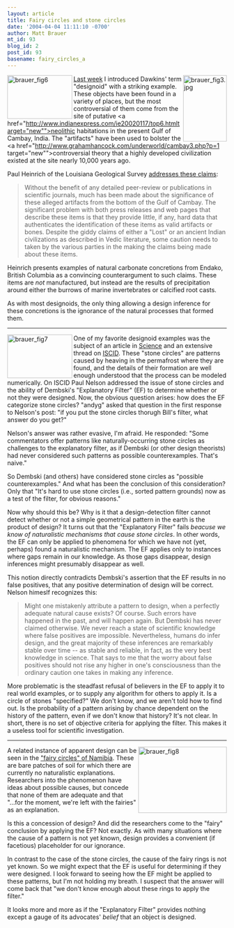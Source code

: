 ```yaml
---
layout: article
title: Fairy circles and stone circles
date: '2004-04-04 11:11:10 -0700'
author: Matt Brauer
mt_id: 93
blog_id: 2
post_id: 93
basename: fairy_circles_a
---
```

<img alt="brauer_fig3.jpg" src="{{ site.baseurl }}/uploads/2005/brauer_fig3-thumb.jpg" width="100" height="152" border="0"  align="right"/></a><a href="http://www.pandasthumb.org/files/brauer_fig6.jpg" onclick="window.open('http://www.pandasthumb.org/files/brauer_fig6.jpg','popup','width=500,height=334,scrollbars=yes,resizable=yes,toolbar=no,directories=no,location=no,menubar=no,status=yes,left=0,top=0');return false"><img src="http://www.pandasthumb.org/files/brauer_fig6-tm.jpg" height="100" width="149" align="left" alt="brauer_fig6" /></a><a href="/uploads/2005/brauer_fig3.jpg"><a href="http://www.pandasthumb.org/pt-archives/000035.html">Last week</a> I introduced Dawkins' term "designoid" with a striking example. These objects have been found in a variety of places, but the most controversial of them come from the site of putative <a href="http://www.indianexpress.com/ie20020117/top6.htmltarget="new"">neolithic habitations in the present Gulf of Cambay, India.</a> The "artifacts" have been used to bolster the <a href="http://www.grahamhancock.com/underworld/cambay3.php?p=1 target="new"">controversial theory</a> that a highly developed civilization existed at the site nearly 10,000 years ago.

<!--more-->

Paul Heinrich of the Louisiana Geological Survey <a href="http://www.intersurf.com/~chalcedony/geofact.shtml" target="new">addresses these claims</a>: <blockquote>Without the benefit of any detailed peer-review or publications in scientific journals, much has been made about the significance of these alleged artifacts from the bottom of the Gulf of Cambay. The significant problem with both press releases and web pages that describe these items is that they provide little, if any, hard data that authenticates the identification of these items as valid artifacts or bones. Despite the giddy claims of either a "Lost" or an ancient Indian civilizations as described in Vedic literature, some caution needs to taken by the various parties in the making the claims being made about these items.</blockquote>

Heinrich presents examples of natural carbonate concretions from Endako, British Columbia as a convincing counterargument to such claims. These items are <i>not</i> manufactured, but instead are the results of precipitation around either the burrows of marine invertebrates or calcified root casts.

As with most designoids, the only thing allowing a design inference for these concretions is the ignorance of the natural processes that formed them.
<hr>
<a href="http://www.pandasthumb.org/files/brauer_fig7.jpg" onclick="window.open('http://www.pandasthumb.org/files/brauer_fig7.jpg','popup','width=846,height=564,scrollbars=yes,resizable=yes,toolbar=no,directories=no,location=no,menubar=no,status=yes,left=0,top=0');return false"> <img src="http://www.pandasthumb.org/files/brauer_fig7-tm.gif" height="100" width="149" align="left" alt="brauer_fig7" /></a>One of my favorite designoid examples was the subject of an article in <a href="http://www.sciencemag.org/cgi/content/full/299/5605/380?maxtoshow=&HITS=10&hits=10&RESULTFORMAT=&searchid=1081098580554_3244&stored_search=&FIRSTINDEX=0&volume=299&firstpage=380&fdate=10/1/1995&tdate=4/30/2004" target="new"><u>Science</u></a>  and an extensive thread on <a href="http://www.iscid.org/ubbcgi/ultimatebb.cgi?ubb=get_topic;f=6;t=000285" target="new">ISCID</a>. These "stone circles" are patterns caused by heaving in the permafrost where they are found, and the details of their formation are well enough understood that the process can be modeled numerically. On ISCID Paul Nelson addressed the issue of stone circles and the ability of Dembski's "Explanatory Filter" (EF) to determine whether or not they were designed. Now, the obvious question arises: how does the EF categorize stone circles? "andyg" asked that question in the first response to Nelson's post: "if you put the stone circles thorugh Bill's filter, what answer do you get?"

Nelson's answer was rather evasive, I'm afraid. He responded: "Some commentators offer patterns like naturally-occurring stone circles as challenges to the explanatory filter, as if Dembski (or other design theorists) had never considered such patterns as possible counterexamples. That's naive."

So Dembski (and others) have considered stone circles as "possible counterexamples." And what has been the conclusion of this consideration? Only that "It's hard to use stone circles (i.e., sorted pattern grounds) now as a test of the filter, for obvious reasons."

Now why should this be? Why is it that a design-detection filter cannot detect whether or not a simple geometrical pattern in the earth is the product of design? It turns out that the "Explanatory Filter" fails <i>beacuse we know of naturalistic mechanisms that cause stone circles</i>. In other words, the EF can only be applied to phenomena for which we have not (yet, perhaps) found a naturalistic mechanism. The EF applies only to instances where gaps remain in our knowledge. As those gaps disappear, design inferences might presumably disappear as well.

This notion directly contradicts Dembski's assertion that the EF results in no false positives, that any positive determination of design will be correct. Nelson himeslf recognizes this:
<blockquote>Might one mistakenly attribute a pattern to design, when a perfectly adequate natural cause exists? Of course. Such errors have happened in the past, and will happen again. But Dembski has never claimed otherwise. We never reach a state of scientific knowledge where false positives are impossible. Nevertheless, humans do infer design, and the great majority of these inferences are remarkably stable over time -- as stable and reliable, in fact, as the very best knowledge in science. That says to me that the worry about false positives should not rise any higher in one's consciousness than the ordinary caution one takes in making any inference.
</blockquote>

More problematic is the steadfast refusal of believers in the EF to apply it to real world examples, or to supply any algorithm for others to apply it. Is a circle of stones "specified?" We don't know, and we aren't told how to find out. Is the probability of a pattern arising by chance dependent on the history of the pattern, even if we don't know that history? It's not clear. In short, there is no set of objective criteria for applying the filter. This makes it a useless tool for scientific investigation.
<hr>
<img src="http://www.pandasthumb.org/files/brauer_fig8.jpg" height="152" width="203" align="right" alt="brauer_fig8" />A related instance of apparent design can be seen in the <a href="http://news.bbc.co.uk/2/hi/africa/3587431.stm" target="new">"fairy circles" of Namibia</a>.  These are bare patches of soil for which there are currently no naturalistic explanations. Researchers into the phenomenon have ideas about possible causes, but concede that none of  them are adequate and that "...for the moment, we're left with the fairies" as an explanation.

Is this a concession of design? And did the researchers come to the "fairy" conclusion by applying the EF? Not exactly. As with many situations where the cause of a pattern is not yet known, design provides a convenient (if facetious) placeholder for our ignorance.

In contrast to the case of the stone circles, the cause of the fairy rings is not yet known. So we might expect that the EF is useful for determining if they were designed. I look forward to seeing how the EF might be applied to these patterns, but I'm not holding my breath. I suspect that the answer will come back that "we don't know enough about these rings to apply the filter."

It looks more and more as if the "Explanatory Filter" provides nothing except a gauge of its advocates' <i>belief</i> that an object is designed.
